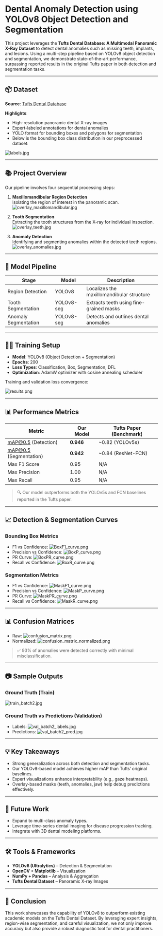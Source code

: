 
# Dental Anomaly Detection using YOLOv8 Object Detection and Segmentation

This project leverages the **Tufts Dental Database: A Multimodal Panoramic X-Ray Dataset** to detect dental anomalies such as missing teeth, implants, and lesions. Using a multi-step pipeline based on YOLOv8 object detection and segmentation, we demonstrate state-of-the-art performance, surpassing reported results in the original Tufts paper in both detection and segmentation tasks.

---

## 📦 Dataset

**Source**: [Tufts Dental Database](https://arxiv.org/abs/2312.06226)

**Highlights**:
- High-resolution panoramic dental X-ray images
- Expert-labeled annotations for dental anomalies
- YOLO format for bounding boxes and polygons for segmentation
- Below is the bounding box class distribution in our preprocessed dataset:

![labels.jpg](Dental_Xray_Anamoly_detection\TUFTS-project\medical_segmentation\exp_augmented9\labels.jpg)

---

## 📚 Project Overview

Our pipeline involves four sequential processing steps:

1. **Maxillomandibular Region Detection**  
   Isolating the region of interest in the panoramic scan.  
   ![overlay_maxillomandibular.jpg](TUFTS-project\overlay_maxillomandibular.jpg)


2. **Tooth Segmentation**  
   Extracting the tooth structures from the X-ray for individual inspection.  
   ![overlay_teeth.jpg](TUFTS-project\overlay_teeth.jpg)

3. **Anomaly Detection**  
   Identifying and segmenting anomalies within the detected teeth regions.  
   ![overlay_anomalies.jpg](TUFTS-project\overlay_anomalies.jpg)

---

## 🧠 Model Pipeline

| Stage               | Model     | Description                                  |
|---------------------|-----------|----------------------------------------------|
| Region Detection    | YOLOv8    | Localizes the maxillomandibular structure    |
| Tooth Segmentation  | YOLOv8-seg| Extracts teeth using fine-grained masks      |
| Anomaly Segmentation| YOLOv8-seg| Detects and outlines dental anomalies        |

---

## 🏋️‍♂️ Training Setup

- **Model**: YOLOv8 (Object Detection + Segmentation)
- **Epochs**: 200
- **Loss Types**: Classification, Box, Segmentation, DFL
- **Optimization**: AdamW optimizer with cosine annealing scheduler

Training and validation loss convergence:

![results.png](TUFTS-project\medical_segmentation\exp_augmented9\results.png)

---

## 📊 Performance Metrics

| Metric               | Our Model  | Tufts Paper (Benchmark) |
|----------------------|------------|--------------------------|
| mAP@0.5 (Detection)  | **0.946**  | ~0.82 (YOLOv5s)          |
| mAP@0.5 (Segmentation)| **0.942** | ~0.84 (ResNet-FCN)       |
| Max F1 Score         | 0.95       | N/A                      |
| Max Precision        | 1.00       | N/A                      |
| Max Recall           | 0.95       | N/A                      |

> 🔍 Our model outperforms both the YOLOv5s and FCN baselines reported in the Tufts paper.

---

## 📈 Detection & Segmentation Curves

### Bounding Box Metrics
- F1 vs Confidence: ![BoxF1_curve.png](TUFTS-project\medical_segmentation\exp_augmented9\BoxF1_curve.png)
- Precision vs Confidence: ![BoxP_curve.png](TUFTS-project\medical_segmentation\exp_augmented9\BoxP_curve.png)
- PR Curve: ![BoxPR_curve.png](TUFTS-project\medical_segmentation\exp_augmented9\BoxPR_curve.png)
- Recall vs Confidence: ![BoxR_curve.png](TUFTS-project\medical_segmentation\exp_augmented9\BoxR_curve.png)

### Segmentation Metrics
- F1 vs Confidence: ![MaskF1_curve.png](TUFTS-project\medical_segmentation\exp_augmented9\MaskF1_curve.png)
- Precision vs Confidence: ![MaskP_curve.png](TUFTS-project\medical_segmentation\exp_augmented9\MaskP_curve.png)
- PR Curve: ![MaskPR_curve.png](TUFTS-project\medical_segmentation\exp_augmented9\MaskPR_curve.png)
- Recall vs Confidence: ![MaskR_curve.png](TUFTS-project\medical_segmentation\exp_augmented9\MaskR_curve.png)

---

## 📊 Confusion Matrices

- Raw: ![confusion_matrix.png](TUFTS-project\medical_segmentation\exp_augmented9\confusion_matrix.png)
- Normalized: ![confusion_matrix_normalized.png](TUFTS-project\medical_segmentation\exp_augmented9\confusion_matrix_normalized.png)

> ✅ 93% of anomalies were detected correctly with minimal misclassification.

---

## 📷 Sample Outputs

### Ground Truth (Train)
![train_batch2.jpg](TUFTS-project\medical_segmentation\exp_augmented9\train_batch2.jpg)

### Ground Truth vs Predictions (Validation)
- Labels: ![val_batch2_labels.jpg](TUFTS-project\medical_segmentation\exp_augmented9\val_batch2_labels.jpg)
- Predictions: ![val_batch2_pred.jpg](TUFTS-project\medical_segmentation\exp_augmented9\val_batch2_pred.jpg)

---

## 💡 Key Takeaways

- Strong generalization across both detection and segmentation tasks.
- Our YOLOv8-based model achieves higher mAP than Tufts’ original baselines.
- Expert visualizations enhance interpretability (e.g., gaze heatmaps).
- Overlay-based masks (teeth, anomalies, jaw) help debug predictions effectively.

---

## 🔮 Future Work

- Expand to multi-class anomaly types.
- Leverage time-series dental imaging for disease progression tracking.
- Integrate with 3D dental modeling platforms.

---

## 🛠️ Tools & Frameworks

- **YOLOv8 (Ultralytics)** – Detection & Segmentation
- **OpenCV + Matplotlib** – Visualization
- **NumPy + Pandas** – Analysis & Aggregation
- **Tufts Dental Dataset** – Panoramic X-ray Images

---

## 📌 Conclusion

This work showcases the capability of YOLOv8 to outperform existing academic models on the Tufts Dental Dataset. By leveraging expert insights, region-wise segmentation, and careful visualization, we not only improve accuracy but also provide a robust diagnostic tool for dental practitioners.
